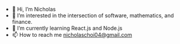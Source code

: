 - 👋 Hi, I’m Nicholas
- 👀 I’m interested in the intersection of software, mathematics, and finance.
- 🌱 I’m currently learning React.js and Node.js
- 📫 How to reach me nicholaschoi04@gmail.com

<!---
Nicholaschoi04/Nicholaschoi04 is a ✨ special ✨ repository because its `README.md` (this file) appears on your GitHub profile.
You can click the Preview link to take a look at your changes.
--->

